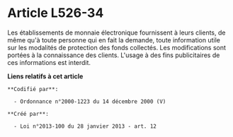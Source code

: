 # Article L526-34

Les établissements de monnaie électronique fournissent à leurs clients, de même qu'à toute personne qui en fait la demande,
toute information utile sur les modalités de protection des fonds collectés. Les modifications sont portées à la connaissance
des clients. L'usage à des fins publicitaires de ces informations est interdit.

**Liens relatifs à cet article**

	**Codifié par**:

	  - Ordonnance n°2000-1223 du 14 décembre 2000 (V)

	**Créé par**:

	  - Loi n°2013-100 du 28 janvier 2013 - art. 12
